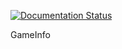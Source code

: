 [![Documentation Status](https://readthedocs.org/projects/gameinfo/badge/?version=latest)](https://gameinfo.readthedocs.io/en/latest/?badge=latest)

GameInfo
